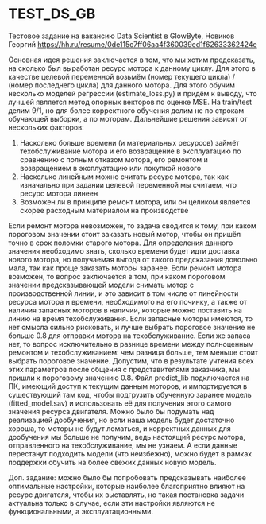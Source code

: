 # TEST_DS_GB
Тестовое задание на вакансию Data Scientist в GlowByte, Новиков Георгий https://hh.ru/resume/0de115c7ff06aa4f360039ed1f62633362424e

Основная идея решения заключается в том, что мы хотим предсказать, на сколько был выработан ресурс мотора к данному циклу. Для этого в качестве целевой переменной возьмём (номер текущего цикла) / (номер последнего цикла) для данного мотора. Для этого обучим несколько моделей регрессии (estimate_loss.py) и придём к выводу, что лучшей является метод опорных векторов по оценке MSE. На train/test делим 9/1, но для более корректного обучения делим не по строкам обучающей выборки, а по моторам. Дальнейшие решения зависят от нескольких факторов:
1) Насколько больше времени (и материальных ресурсов) займёт техобслуживание мотора и его возвращение в эксплуатацию по сравнению с полным отказом мотора, его ремонтом и возвращением в эксплуатацию или покупкой нового
2) Насколько линейным можно считать ресурс мотора, так как изначально при задании целевой переменной мы считаем, что ресурс мотора линеен
3) Возможен ли в принципе ремонт мотора, или он целиком является скорее расходным материалом на производстве

Если ремонт мотора невозможен, то задача сводится к тому, при каком пороговом значении стоит заказать новый мотор, чтобы он пришёл точно в срок поломки старого мотора. Для определения данного значения необходимо знать, сколько времени будет идти доставка нового мотора, но получаемая выгода от такого предсказания довольно мала, так как проще заказать моторы заранее.
Если ремонт мотора возможен, то вопрос заключается в том, при каком пороговом значении предсказывающей модели снимать мотор с производственной линии, и это зависит в том числе от линейности ресурса мотора и времени, необходимого на его починку, а также от наличия запасных моторов в наличии, которые можно поставить на линию на время техобслуживания. Если запасные моторы имеются, то нет смысла сильно рисковать, и лучше выбрать пороговое значение не больше 0.8 для отправки мотора на техобслуживание. Если же запаса нет, то вопрос исключительно в разнице времени между полноценным ремонтом и техобслуживанием: чем разница больше, тем меньше стоит выбрать пороговое значение. Допустим, что в результате учтения всех этих параметров после общения с представителями заказчика, мы пришли к пороговому значению 0.8.
Файл predict_lib подключается на ПК, имеющий доступ к текущим данным моторов, и импортируется в существующий там код, чтобы подгрузить обученную заранее модель (fitted_model.sav) и использовать её для получения этого самого значения ресурса двигателя. Можно было бы подумать над реализацией дообучения, но если наша модель будет достаточно хороша, то моторы не будут ломаться, и корректных данных для дообучения мы больше не получим, ведь настоящий ресурс мотора, отправленного на техобслуживание, мы не узнаем. А если данные перестанут подходить модели (что неизбежно), можно будет в рамках поддержки обучить на более свежих данных новую модель.

Доп. задание: можно было бы попробовать предсказывать наиболее оптимальные настройки, которые наиболее благоприятно влияют на ресурс двигателя, чтобы их выставлять, но такая постановка задачи актуальна только в случае, если эти настройки являются не функциональными, а эксплуатационными.
